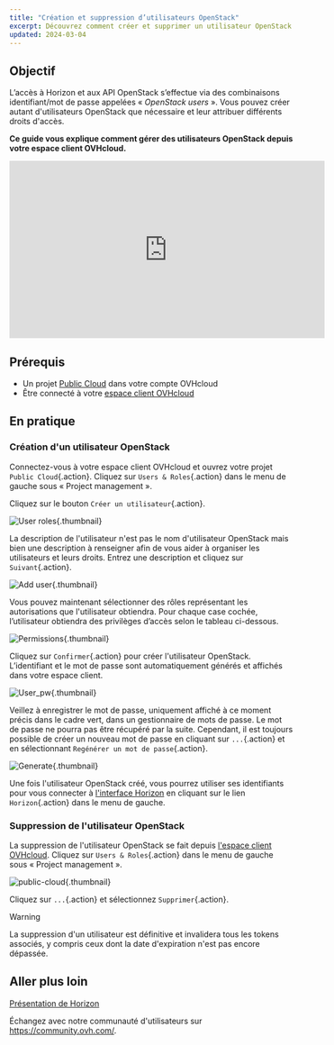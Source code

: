 ```yaml
---
title: "Création et suppression d’utilisateurs OpenStack"
excerpt: Découvrez comment créer et supprimer un utilisateur OpenStack depuis votre espace client OVHcloud
updated: 2024-03-04
---
```


## Objectif

L’accès à Horizon et aux API OpenStack s’effectue via des combinaisons identifiant/mot de passe appelées « *OpenStack users* ». Vous pouvez créer autant d'utilisateurs OpenStack que nécessaire et leur attribuer différents droits d'accès.

**Ce guide vous explique comment gérer des utilisateurs OpenStack depuis votre espace client OVHcloud.**

<iframe width="560" height="315" src="https://www.youtube.com/embed/NC69nrb6QlA" title="YouTube video player" frameborder="0" allow="accelerometer; autoplay; clipboard-write; encrypted-media; gyroscope; picture-in-picture" allowfullscreen></iframe>

## Prérequis

- Un projet [Public Cloud](https://www.ovhcloud.com/fr/public-cloud/) dans votre compte OVHcloud
- Être connecté à votre [espace client OVHcloud](https://www.ovh.com/auth/?action=gotomanager&from=https://www.ovh.com/fr/&ovhSubsidiary=fr)

## En pratique

### Création d'un utilisateur OpenStack

Connectez-vous à votre espace client OVHcloud et ouvrez votre projet `Public Cloud`{.action}. Cliquez sur `Users & Roles`{.action} dans le menu de gauche sous « Project management ». 

Cliquez sur le bouton `Créer un utilisateur`{.action}.

![User roles](users_roles.png){.thumbnail}

La description de l'utilisateur n'est pas le nom d'utilisateur OpenStack mais bien une description à renseigner afin de vous aider à organiser les utilisateurs et leurs droits. Entrez une description et cliquez sur `Suivant`{.action}.

![Add user](adduser.png){.thumbnail}

Vous pouvez maintenant sélectionner des rôles représentant les autorisations que l'utilisateur obtiendra. Pour chaque case cochée, l’utilisateur obtiendra des privilèges d’accès selon le tableau ci-dessous.

![Permissions](permissions.png){.thumbnail}

Cliquez sur `Confirmer`{.action} pour créer l'utilisateur OpenStack. L’identifiant et le mot de passe sont automatiquement générés et affichés dans votre espace client.

![User_pw](user_pw.png){.thumbnail}

Veillez à enregistrer le mot de passe, uniquement affiché à ce moment précis dans le cadre vert, dans un gestionnaire de mots de passe. Le mot de passe ne pourra pas être récupéré par la suite. Cependant, il est toujours possible de créer un nouveau mot de passe en cliquant sur `...`{.action} et en sélectionnant `Regénérer un mot de passe`{.action}.

![Generate](generatepw.png){.thumbnail}

Une fois l'utilisateur OpenStack créé, vous pourrez utiliser ses identifiants pour vous connecter à [l'interface Horizon](introducing_horizon1.) en cliquant sur le lien `Horizon`{.action} dans le menu de gauche.

### Suppression de l'utilisateur OpenStack

La suppression de l'utilisateur OpenStack se fait depuis [l'espace client OVHcloud](https://www.ovh.com/auth/?action=gotomanager&from=https://www.ovh.com/fr/&ovhSubsidiary=fr). Cliquez sur `Users & Roles`{.action} dans le menu de gauche sous « Project management ». 

![public-cloud](delete.png){.thumbnail}

Cliquez sur `...`{.action} et sélectionnez `Supprimer`{.action}.

> [!warning]
>
> La suppression d'un utilisateur est définitive et invalidera tous les tokens associés, y compris ceux dont la date d'expiration n'est pas encore dépassée.
> 

## Aller plus loin

[Présentation de Horizon](introducing_horizon1.)

Échangez avec notre communauté d'utilisateurs sur <https://community.ovh.com/>.
